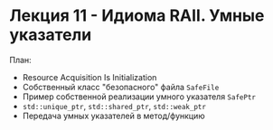# Лекция 11 - Идиома RAII. Умные указатели

План:

* Resource Acquisition Is Initialization
* Собственный класс "безопасного" файла ```SafeFile```
* Пример собственной реализации умного указателя ```SafePtr```
* ```std::unique_ptr```, ```std::shared_ptr```, ```std::weak_ptr```
* Передача умных указателей в метод/функцию
